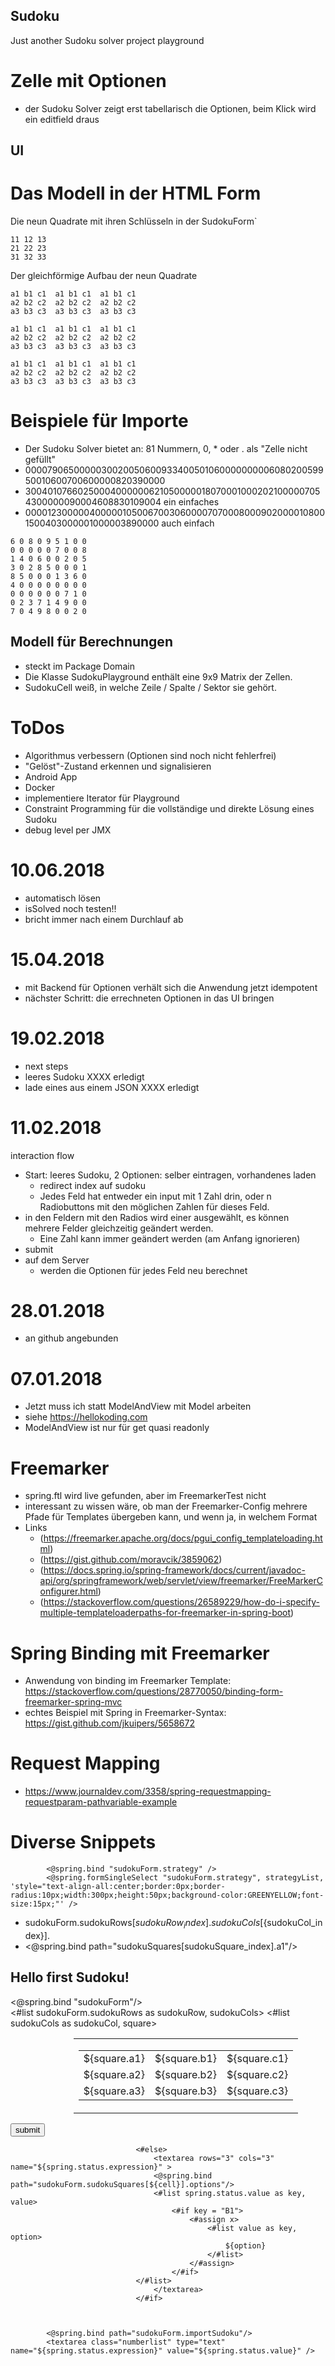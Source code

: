 ## Sudoku
Just another Sudoku solver project playground

# Zelle mit Optionen
- der Sudoku Solver zeigt erst tabellarisch die Optionen, beim Klick wird ein editfield draus

## UI

# Das Modell in der HTML Form
Die neun Quadrate mit ihren Schlüsseln in der SudokuForm`

````
11 12 13
21 22 23
31 32 33
````

Der gleichförmige Aufbau der neun Quadrate

````
a1 b1 c1  a1 b1 c1  a1 b1 c1
a2 b2 c2  a2 b2 c2  a2 b2 c2
a3 b3 c3  a3 b3 c3  a3 b3 c3

a1 b1 c1  a1 b1 c1  a1 b1 c1
a2 b2 c2  a2 b2 c2  a2 b2 c2
a3 b3 c3  a3 b3 c3  a3 b3 c3

a1 b1 c1  a1 b1 c1  a1 b1 c1
a2 b2 c2  a2 b2 c2  a2 b2 c2
a3 b3 c3  a3 b3 c3  a3 b3 c3
````

# Beispiele für Importe
- Der Sudoku Solver bietet an: 81 Nummern, 0, * oder . als "Zelle nicht gefüllt"
- 000079065000003002005060093340050106000000000608020059950010600700600000820390000
- 300401076602500040000006210500000180700010002021000007054300000090004608830109004 ein einfaches
- 000012300000400000105006700306000070700080009020000108001500403000001000003890000 auch einfach 

```
6 0 8 0 9 5 1 0 0
0 0 0 0 0 7 0 0 8
1 4 0 6 0 0 2 0 5
3 0 2 8 5 0 0 0 1
8 5 0 0 0 1 3 6 0
4 0 0 0 0 0 0 0 0
0 0 0 0 0 0 7 1 0
0 2 3 7 1 4 9 0 0
7 0 4 9 8 0 0 2 0
```

## Modell für Berechnungen

- steckt im Package Domain
- Die Klasse SudokuPlayground enthält eine 9x9 Matrix der Zellen.
- SudokuCell weiß, in welche Zeile / Spalte / Sektor sie gehört.

# ToDos
- Algorithmus verbessern (Optionen sind noch nicht fehlerfrei)
- "Gelöst"-Zustand erkennen und signalisieren
- Android App
- Docker
- implementiere Iterator für Playground
- Constraint Programming für die vollständige und direkte Lösung eines Sudoku
- debug level per JMX


# 10.06.2018
- automatisch lösen
-    isSolved noch testen!!
-    bricht immer nach einem Durchlauf ab

 
# 15.04.2018
- mit Backend für Optionen verhält sich die Anwendung jetzt idempotent
- nächster Schritt: die errechneten Optionen in das UI bringen

# 19.02.2018
- next steps
- leeres Sudoku XXXX erledigt
- lade eines aus einem JSON XXXX erledigt
 
  
# 11.02.2018
interaction flow
- Start: leeres Sudoku, 2 Optionen: selber eintragen, vorhandenes laden
	- redirect index auf sudoku
	- Jedes Feld hat entweder ein input mit 1 Zahl drin, oder n Radiobuttons mit den möglichen Zahlen für dieses Feld.
- in den Feldern mit den Radios wird einer ausgewählt, es können mehrere Felder gleichzeitig geändert werden.
	- Eine Zahl kann immer geändert werden (am Anfang ignorieren)
- submit
- auf dem Server
	- werden die Optionen für jedes Feld neu berechnet

# 28.01.2018
- an github angebunden

# 07.01.2018
  - Jetzt muss ich statt ModelAndView mit Model arbeiten
  - siehe https://hellokoding.com
  - ModelAndView ist nur für get quasi readonly
  

# Freemarker
  - spring.ftl wird live gefunden, aber im FreemarkerTest nicht
  - interessant zu wissen wäre, ob man der Freemarker-Config mehrere Pfade für Templates übergeben kann, und wenn ja, in welchem Format
  - Links
      - (https://freemarker.apache.org/docs/pgui_config_templateloading.html)
      - (https://gist.github.com/moravcik/3859062)
      - (https://docs.spring.io/spring-framework/docs/current/javadoc-api/org/springframework/web/servlet/view/freemarker/FreeMarkerConfigurer.html)
      - (https://stackoverflow.com/questions/26589229/how-do-i-specify-multiple-templateloaderpaths-for-freemarker-in-spring-boot)
      
# Spring Binding mit Freemarker
- Anwendung von binding im Freemarker Template: https://stackoverflow.com/questions/28770050/binding-form-freemarker-spring-mvc
- echtes Beispiel mit Spring in Freemarker-Syntax: https://gist.github.com/jkuipers/5658672

# Request Mapping
- https://www.journaldev.com/3358/spring-requestmapping-requestparam-pathvariable-example

# Diverse Snippets

			<@spring.bind "sudokuForm.strategy" />
			<@spring.formSingleSelect "sudokuForm.strategy", strategyList, 'style="text-align-all:center;border:0px;border-radius:10px;width:300px;height:50px;background-color:GREENYELLOW;font-size:15px;"' />

- sudokuForm.sudokuRows[${sudokuRow_index}].sudokuCols[${sudokuCol_index}].
- <@spring.bind path="sudokuSquares[sudokuSquare_index].a1"/>
                  <input type="hidden" name="${spring.status.expression}" value="${spring.status.value}" />
                  
<body>
  <h2 class="hello-title">Hello first Sudoku!</h2>
  <@spring.bind "sudokuForm"/>
  <form action="" method="POST">
    <table style="border:1px;margin-left:20%;">
    <#list sudokuForm.sudokuRows as sudokuRow, sudokuCols>
      <tr> <!-- Zeile mit 3 Zeilen von Quadraten -->
        <#list sudokuCols as sudokuCol, square>
        <td>
            <table style="border:2px;margin:none;"> <!-- das 9x9 Zellen Quadrat -->
	          <tr>
	            <td class="cell">${square.a1}
                </td>
	            <td class="cell">${square.b1}</td>
	            <td class="cell">${square.c1}</td>
              </tr>
	          <tr>
	            <td class="cell">${square.a2}</td>
	            <td class="cell">${square.b2}</td>
	            <td class="cell">${square.c2}</td>
              </tr>
	          <tr>
	            <td class="cell">${square.a3}</td>
	            <td class="cell">${square.b3}</td>
	            <td class="cell">${square.c3}</td>
              </tr>
	  	    </table>
        </td>
        </#list>
      </tr>
    </#list>
    </table>
    <input type="submit" value="submit"/>
  </form>  
</body>


								<#else>
									<textarea rows="3" cols="3" name="${spring.status.expression}" >
									<@spring.bind path="sudokuForm.sudokuSquares[${cell}].options"/>
									<#list spring.status.value as key, value>
										<#if key = "B1">
											<#assign x>
												<#list value as key, option>
													${option}
												</#list>
											</#assign>
										</#if>
					  			</#list>
									</textarea>
								</#if>
								
								
								
			<@spring.bind path="sudokuForm.importSudoku"/>
			<textarea class="numberlist" type="text" name="${spring.status.expression}" value="${spring.status.value}" />

